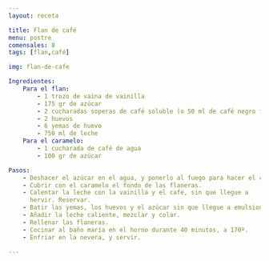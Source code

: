 ```yaml
---
layout: receta

title: Flan de café
menu: postre
comensales: 8
tags: [flan,café]

img: flan-de-cafe

Ingredientes:
    Para el flan:
        - 1 trozo de vaina de vainilla
        - 175 gr de azúcar
        - 2 cucharadas soperas de café soluble (o 50 ml de café negro fuerte)
        - 2 huevos
        - 6 yemas de huevo
        - 750 ml de leche
    Para el caramelo:
        - 1 cucharada de café de agua
        - 100 gr de azúcar

Pasos:
    - Deshacer el azúcar en el agua, y ponerlo al fuego para hacer el caramelo.
    - Cubrir con el caramelo el fondo de las flaneras.
    - Calentar la leche con la vainilla y el café, sin que llegue a
      hervir. Reservar.
    - Batir las yemas, los huevos y el azúcar sin que llegue a emulsionar.
    - Añadir la leche caliente, mezclar y colar.
    - Rellenar las flaneras.
    - Cocinar al baño maría en el horno durante 40 minutos, a 170º.
    - Enfriar en la nevera, y servir.

---
```

